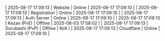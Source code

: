 | 2025-08-17 17:09:13 | Website | Online | 2025-08-17 17:09:10 |
| 2025-08-17 17:09:13 | Registration | Online | 2025-08-17 17:09:10 |
| 2025-08-17 17:09:13 | Auth Server | Online | 2025-08-17 17:09:10 |
| 2025-08-17 17:09:13 | Kezan (PvE) | Offline | 2025-08-03 17:58:02 |
| 2025-08-17 17:09:13 | Gurubashi (PvP) | Offline | N/A |
| 2025-08-17 17:09:13 | Cloudflare | Online | 2025-08-17 17:09:10 |
